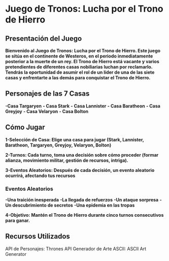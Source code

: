 # Juego de Tronos: Lucha por el Trono de Hierro

## Presentación del Juego

**Bienvenido al Juego de Tronos: Lucha por el Trono de Hierro. Este juego se sitúa en el continente de Westeros, en el periodo inmediatamente posterior a la muerte de un rey. El Trono de Hierro está vacante y varios pretendientes de diferentes casas nobiliarias luchan por reclamarlo. Tendrás la oportunidad de asumir el rol de un líder de una de las siete casas y enfrentarte a las demás para conquistar el Trono de Hierro.** 



## Personajes de las 7 Casas
**-Casa Targaryen**
**- Casa Stark**
**- Casa Lannister**
**- Casa Baratheon**
**- Casa Greyjoy**
**- Casa Velaryon**
**- Casa Bolton**

## Cómo Jugar
**1-Selección de Casa: Elige una casa para jugar (Stark, Lannister, Baratheon, Targaryen, Greyjoy, Velaryon, Bolton)**

**2-Turnos: Cada turno, toma una decisión sobre cómo proceder (formar alianza, movimiento militar, gestión de recursos, intriga).**

**3-Eventos Aleatorios: Después de cada decisión, un evento aleatorio ocurrirá, afectando tus recursos**
### Eventos Aleatorios
**-Una traición inesperada**
**-La llegada de refuerzos**
**-Un ataque sorpresa**
**-Un descubrimiento de secretos**
**-Una epidemia en las tropas**

**4-Objetivo: Mantén el Trono de Hierro durante cinco turnos consecutivos para ganar.**

## Recursos Utilizados
API de Personajes: Thrones API
Generador de Arte ASCII: ASCII Art Generator

